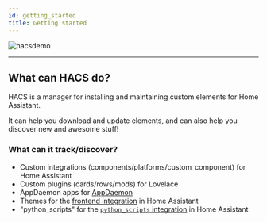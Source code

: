 ```yaml
---
id: getting_started
title: Getting started
---
```


![hacsdemo](/img/hacsdemo.gif)

***

## What can HACS do?

HACS is a manager for installing and maintaining custom elements for Home Assistant.

It can help you download and update elements, and can also help you discover new and awesome stuff!

### What can it track/discover?

- Custom integrations (components/platforms/custom_component) for Home Assistant
- Custom plugins (cards/rows/mods) for Lovelace
- AppDaemon apps for [AppDaemon](https://appdaemon.readthedocs.io/en/latest/)
- Themes for the [frontend integration](https://www.home-assistant.io/components/frontend/) in Home Assistant
- "python_scripts" for the [`python_scripts` integration](https://www.home-assistant.io/components/python_script/) in Home Assistant

